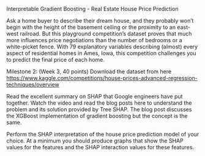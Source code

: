 Interpretable Gradient Boosting - Real Estate House Price Prediction

Ask a home buyer to describe their dream house, and they probably won’t begin with the height of the basement ceiling or the proximity to an east-west railroad. But this playground competition’s dataset proves that much more influences price negotiations than the number of bedrooms or a white-picket fence. With 79 explanatory variables describing (almost) every aspect of residential homes in Ames, Iowa, this competition challenges you to predict the final price of each home.


Milestone 2: (Week 3, 40 points)
Download the dataset from here
https://www.kaggle.com/competitions/house-prices-advanced-regression-techniques/overview

Read the excellent summary on SHAP that Google engineers have put together. Watch the video and read the blog posts here to understand the problem and its solution provided by Tree SHAP. The blog post discusses the XGBoost implementation of gradient boosting but the concept is the same.

Perform the SHAP interpretation of the house price prediction model of your choice. At a minimum you should produce graphs that show the SHAP values for the features and the SHAP interaction values for these features.






